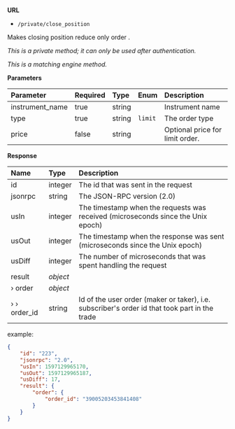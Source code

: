 **URL** 

- `/private/close_position`

Makes closing position reduce only order .



*This is a private method; it can only be used after authentication.*

*This is a matching engine method.*

**Parameters** 

| Parameter       | Required | Type   | Enum    | Description                     |
| :-------------- | :------- | :----- | :------ | :------------------------------ |
| instrument_name | true     | string |         | Instrument name                 |
| type            | true     | string | `limit` | The order type                  |
| price           | false    | string |         | Optional price for limit order. |



**Response**





| Name                       | Type              | Description                                                  |
| :------------------------- | :---------------- | :----------------------------------------------------------- |
| id                         | integer           | The id that was sent in the request                          |
| jsonrpc                    | string            | The JSON-RPC version (2.0)                                   |
| usIn                       | integer           | The timestamp when the requests was received (microseconds since the Unix epoch)                                                    |
| usOut                      | integer           | The timestamp when the response was sent (microseconds since the Unix epoch)                                                   |
| usDiff                     | integer           | The number of microseconds that was spent handling the request                                                         |
| result                     | *object*          |                                                              |
| › order                    | *object*          |                                                              |
| ›  › order_id              | string            | Id of the user order (maker or taker), i.e. subscriber's order id that took part in the trade |

example:

```json
{
	"id": "223",
	"jsonrpc": "2.0",
	"usIn": 1597129965170,
	"usOut": 1597129965187,
	"usDiff": 17,
	"result": {
		"order": {
			"order_id": "39005203453841408"
		}
	}
}
```



